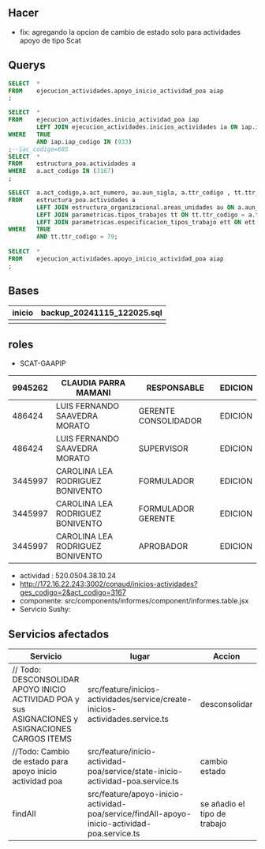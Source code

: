 ## Hacer
- fix: agregando la opcion de cambio de estado solo para actividades apoyo de tipo Scat
## Querys
```sql
SELECT 	*
FROM 	ejecucion_actividades.apoyo_inicio_actividad_poa aiap 
;

SELECT 	*
FROM 	ejecucion_actividades.inicio_actividad_poa iap
		LEFT JOIN ejecucion_actividades.inicios_actividades ia ON iap.iac_codigo = ia.iac_codigo 
WHERE 	TRUE
		AND iap.iap_codigo IN (933)
;--iac_codigo=685
SELECT 	*
FROM 	estructura_poa.actividades a
WHERE 	a.act_codigo IN (3167)
;

SELECT 	a.act_codigo,a.act_numero, au.aun_sigla, a.ttr_codigo , tt.ttr_codigo,  tt.ttr_descripcion, ett.ett_codigo,  ett.ett_nombre 
FROM 	estructura_poa.actividades a
		LEFT JOIN estructura_organizacional.areas_unidades au ON a.aun_codigo_ejecutora = au.aun_codigo 
		LEFT JOIN parametricas.tipos_trabajos tt ON tt.ttr_codigo = a.ttr_codigo
		LEFT JOIN parametricas.especificacion_tipos_trabajo ett ON ett.ett_codigo = tt.ett_codigo
WHERE 	TRUE
		AND tt.ttr_codigo = 79;
		
SELECT 	*
FROM 	ejecucion_actividades.apoyo_inicio_actividad_poa aiap 
;
```
## Bases

| inicio | backup_20241115_122025.sql |
| ------ | -------------------------- |
|        |                            |
## roles
-  SCAT-GAAPIP

| 9945262 | CLAUDIA PARRA MAMANI             | RESPONSABLE          | EDICION |
| ------- | -------------------------------- | -------------------- | ------- |
| 486424  | LUIS FERNANDO SAAVEDRA MORATO    | GERENTE CONSOLIDADOR | EDICION |
| 486424  | LUIS FERNANDO SAAVEDRA MORATO    | SUPERVISOR           | EDICION |
| 3445997 | CAROLINA LEA RODRIGUEZ BONIVENTO | FORMULADOR           | EDICION |
| 3445997 | CAROLINA LEA RODRIGUEZ BONIVENTO | FORMULADOR GERENTE   | EDICION |
| 3445997 | CAROLINA LEA RODRIGUEZ BONIVENTO | APROBADOR            | EDICION |

- actividad : 520.0504.38.10.24
- http://172.16.22.243:3002/conaud/inicios-actividades?ges_codigo=2&act_codigo=3167
- componente: src/components/informes/component/informes.table.jsx
- Servicio Sushy: 
## Servicios afectados

| Servicio                                                                                         | lugar                                                                                        | Accion                       |
| ------------------------------------------------------------------------------------------------ | -------------------------------------------------------------------------------------------- | ---------------------------- |
| // Todo: DESCONSOLIDAR APOYO INICIO ACTIVIDAD POA y sus ASIGNACIONES y ASIGNACIONES CARGOS ITEMS | src/feature/inicios-actividades/service/create-inicios-actividades.service.ts                | desconsolidar                |
| //Todo: Cambio de estado para apoyo inicio actividad poa                                         | src/feature/inicio-actividad-poa/service/state-inicio-actividad-poa.service.ts               | cambio estado                |
| findAll                                                                                          | src/feature/apoyo-inicio-actividad-poa/service/findAll-apoyo-inicio-actividad-poa.service.ts | se añadio el tipo de trabajo |

